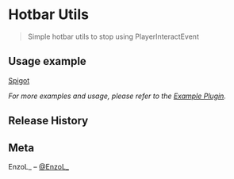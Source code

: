 # Hotbar Utils
> Simple hotbar utils to stop using PlayerInteractEvent

## Usage example

[Spigot](https://www.spigotmc.org/threads/hotbar-utils.496011/)

_For more examples and usage, please refer to the [Example Plugin](https://github.com/EnzoLy/Hotbar/tree/main/src/main/java/example)._

## Release History
  
## Meta

EnzoL_ – [@EnzoL_](https://twitter.com/EnzoL_)
